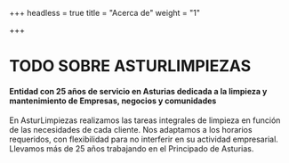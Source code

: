 +++
headless = true
title = "Acerca de"
weight = "1"

+++
# TODO SOBRE ASTURLIMPIEZAS

#### Entidad con 25 años de servicio en Asturias dedicada a la limpieza y mantenimiento de Empresas, negocios y comunidades

En AsturLimpiezas realizamos las tareas integrales de limpieza en función de las necesidades de cada cliente. Nos adaptamos a los horarios requeridos, con flexibilidad para no interferir en su actividad empresarial. Llevamos más de 25 años trabajando en el Principado de Asturias.